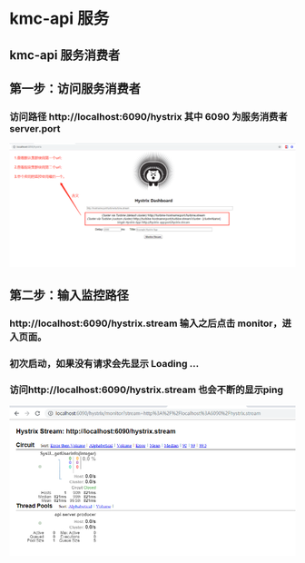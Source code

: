 # kmc-api 服务

## kmc-api 服务消费者

## 第一步：访问服务消费者

### 访问路径 http://localhost:6090/hystrix   其中 6090 为服务消费者server.port

![](../images/HystrixDashboard.png)
## 第二步：输入监控路径
### http://localhost:6090/hystrix.stream  输入之后点击 monitor，进入页面。

### 初次启动，如果没有请求会先显示 Loading ...

### 访问http://localhost:6090/hystrix.stream 也会不断的显示ping

![](../images/HystrixStream.png)

